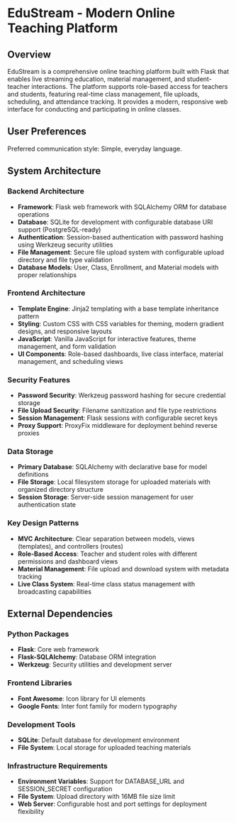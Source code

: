 # EduStream - Modern Online Teaching Platform

## Overview

EduStream is a comprehensive online teaching platform built with Flask that enables live streaming education, material management, and student-teacher interactions. The platform supports role-based access for teachers and students, featuring real-time class management, file uploads, scheduling, and attendance tracking. It provides a modern, responsive web interface for conducting and participating in online classes.

## User Preferences

Preferred communication style: Simple, everyday language.

## System Architecture

### Backend Architecture
- **Framework**: Flask web framework with SQLAlchemy ORM for database operations
- **Database**: SQLite for development with configurable database URI support (PostgreSQL-ready)
- **Authentication**: Session-based authentication with password hashing using Werkzeug security utilities
- **File Management**: Secure file upload system with configurable upload directory and file type validation
- **Database Models**: User, Class, Enrollment, and Material models with proper relationships

### Frontend Architecture
- **Template Engine**: Jinja2 templating with a base template inheritance pattern
- **Styling**: Custom CSS with CSS variables for theming, modern gradient designs, and responsive layouts
- **JavaScript**: Vanilla JavaScript for interactive features, theme management, and form validation
- **UI Components**: Role-based dashboards, live class interface, material management, and scheduling views

### Security Features
- **Password Security**: Werkzeug password hashing for secure credential storage
- **File Upload Security**: Filename sanitization and file type restrictions
- **Session Management**: Flask sessions with configurable secret keys
- **Proxy Support**: ProxyFix middleware for deployment behind reverse proxies

### Data Storage
- **Primary Database**: SQLAlchemy with declarative base for model definitions
- **File Storage**: Local filesystem storage for uploaded materials with organized directory structure
- **Session Storage**: Server-side session management for user authentication state

### Key Design Patterns
- **MVC Architecture**: Clear separation between models, views (templates), and controllers (routes)
- **Role-Based Access**: Teacher and student roles with different permissions and dashboard views
- **Material Management**: File upload and download system with metadata tracking
- **Live Class System**: Real-time class status management with broadcasting capabilities

## External Dependencies

### Python Packages
- **Flask**: Core web framework
- **Flask-SQLAlchemy**: Database ORM integration
- **Werkzeug**: Security utilities and development server

### Frontend Libraries
- **Font Awesome**: Icon library for UI elements
- **Google Fonts**: Inter font family for modern typography

### Development Tools
- **SQLite**: Default database for development environment
- **File System**: Local storage for uploaded teaching materials

### Infrastructure Requirements
- **Environment Variables**: Support for DATABASE_URL and SESSION_SECRET configuration
- **File System**: Upload directory with 16MB file size limit
- **Web Server**: Configurable host and port settings for deployment flexibility